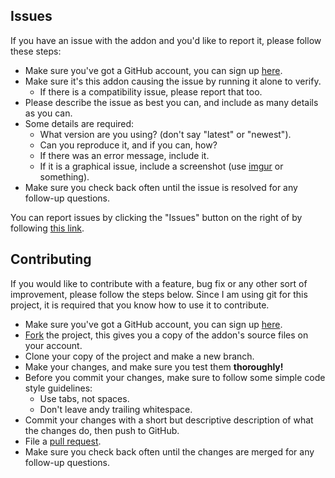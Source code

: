 ## Issues

If you have an issue with the addon and you'd like to report it, please follow these steps:

- Make sure you've got a GitHub account, you can sign up [here](https://github.com/join).
- Make sure it's this addon causing the issue by running it alone to verify.
	- If there is a compatibility issue, please report that too.
- Please describe the issue as best you can, and include as many details as you can.
- Some details are required:
	- What version are you using? (don't say "latest" or "newest").
	- Can you reproduce it, and if you can, how?
	- If there was an error message, include it.
	- If it is a graphical issue, include a screenshot (use [imgur](https://imgur.com/) or something).
- Make sure you check back often until the issue is resolved for any follow-up questions.

You can report issues by clicking the "Issues" button on the right of by following [this link](https://github.com/p3lim-wow/LibGossipQuestInfo/issues).

## Contributing

If you would like to contribute with a feature, bug fix or any other sort of improvement, please follow the steps below.
Since I am using git for this project, it is required that you know how to use it to contribute.

- Make sure you've got a GitHub account, you can sign up [here](https://github.com/join).
- [Fork](https://github.com/p3lim-wow/LibGossipQuestInfo/fork) the project, this gives you a copy of the addon's source files on your account.
- Clone your copy of the project and make a new branch.
- Make your changes, and make sure you test them **thoroughly!**
- Before you commit your changes, make sure to follow some simple code style guidelines:
	- Use tabs, not spaces.
	- Don't leave andy trailing whitespace.
- Commit your changes with a short but descriptive description of what the changes do, then push to GitHub.
- File a [pull request](https://github.com/p3lim-wow/LibGossipQuestInfo/compare).
- Make sure you check back often until the changes are merged for any follow-up questions.
